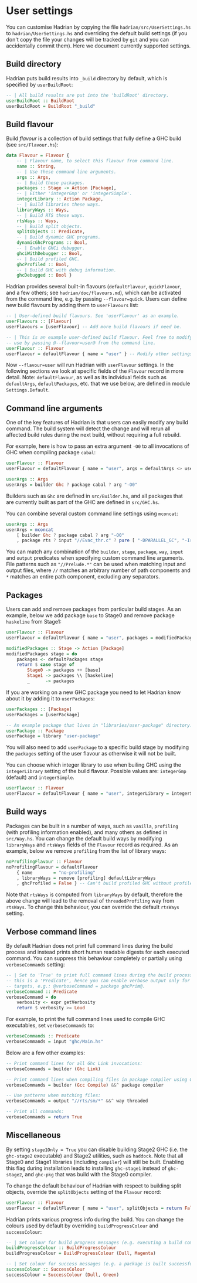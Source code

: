 # User settings

You can customise Hadrian by copying the file `hadrian/src/UserSettings.hs` to
`hadrian/UserSettings.hs` and overriding the default build settings (if you don't
copy the file your changes will be tracked by `git` and you can accidentally commit
them). Here we document currently supported settings.

## Build directory

Hadrian puts build results into `_build` directory by default, which is
specified by `userBuildRoot`:
```haskell
-- | All build results are put into the 'buildRoot' directory.
userBuildRoot :: BuildRoot
userBuildRoot = BuildRoot "_build"
```

## Build flavour

Build _flavour_ is a collection of build settings that fully define a GHC build
(see `src/Flavour.hs`):
```haskell
data Flavour = Flavour {
    -- | Flavour name, to select this flavour from command line.
    name :: String,
    -- | Use these command line arguments.
    args :: Args,
    -- | Build these packages.
    packages :: Stage -> Action [Package],
    -- | Either 'integerGmp' or 'integerSimple'.
    integerLibrary :: Action Package,
    -- | Build libraries these ways.
    libraryWays :: Ways,
    -- | Build RTS these ways.
    rtsWays :: Ways,
    -- | Build split objects.
    splitObjects :: Predicate,
    -- | Build dynamic GHC programs.
    dynamicGhcPrograms :: Bool,
    -- | Enable GHCi debugger.
    ghciWithDebugger :: Bool,
    -- | Build profiled GHC.
    ghcProfiled :: Bool,
    -- | Build GHC with debug information.
    ghcDebugged :: Bool }
```
Hadrian provides several built-in flavours (`defaultFlavour`, `quickFlavour`, and a few
others; see `hadrian/doc/flavours.md`), which can be activated from the command line,
e.g. by passing `--flavour=quick`. Users can define new build flavours by adding them
to `userFlavours` list:
```haskell
-- | User-defined build flavours. See 'userFlavour' as an example.
userFlavours :: [Flavour]
userFlavours = [userFlavour] -- Add more build flavours if need be.

-- | This is an example user-defined build flavour. Feel free to modify it and
-- use by passing @--flavour=user@ from the command line.
userFlavour :: Flavour
userFlavour = defaultFlavour { name = "user" } -- Modify other settings here.
```
Now `--flavour=user` will run Hadrian with `userFlavour` settings. In the
following sections we look at specific fields of the `Flavour` record in
more detail. Note: `defaultFlavour`, as well as its individual fields such
as `defaultArgs`, `defaultPackages`, etc. that we use below, are defined in module
`Settings.Default`.

## Command line arguments

One of the key features of Hadrian is that users can easily modify any build command.
The build system will detect the change and will rerun all affected build rules during
the next build, without requiring a full rebuild.

For example, here is how to pass an extra argument `-O0` to all invocations of
GHC when compiling package `cabal`:
```haskell
userFlavour :: Flavour
userFlavour = defaultFlavour { name = "user", args = defaultArgs <> userArgs }

userArgs :: Args
userArgs = builder Ghc ? package cabal ? arg "-O0"
```
Builders such as `Ghc` are defined in `src/Builder.hs`, and all packages that
are currently built as part of the GHC are defined in `src/GHC.hs`.

You can combine several custom command line settings using `mconcat`:
```haskell
userArgs :: Args
userArgs = mconcat
    [ builder Ghc ? package cabal ? arg "-O0"
    , package rts ? input "//Evac_thr.c" ? pure [ "-DPARALLEL_GC", "-Irts/sm" ] ]
```
You can match any combination of the `builder`, `stage`, `package`, `way`, `input`
and `output` predicates when specifying custom command line arguments. File
patterns such as `"//Prelude.*"` can be used when matching input and output files,
where `//` matches an arbitrary number of path components and `*` matches an entire
path component, excluding any separators.

## Packages

Users can add and remove packages from particular build stages. As an example,
below we add package `base` to Stage0 and remove package `haskeline` from Stage1:
```haskell
userFlavour :: Flavour
userFlavour = defaultFlavour { name = "user", packages = modifiedPackages }

modifiedPackages :: Stage -> Action [Package]
modifiedPackages stage = do
    packages <- defaultPackages stage
    return $ case stage of
        Stage0 -> packages ++ [base]
        Stage1 -> packages \\ [haskeline]
        _      -> packages
```
If you are working on a new GHC package you need to let Hadrian know about it
by adding it to `userPackages`:
```haskell
userPackages :: [Package]
userPackages = [userPackage]

-- An example package that lives in "libraries/user-package" directory.
userPackage :: Package
userPackage = library "user-package"
```
You will also need to add `userPackage` to a specific build stage by modifying
the `packages` setting of the user flavour as otherwise it will not be built.

You can choose which integer library to use when builing GHC using the
`integerLibrary` setting of the build flavour. Possible values are: `integerGmp`
(default) and `integerSimple`.
```haskell
userFlavour :: Flavour
userFlavour = defaultFlavour { name = "user", integerLibrary = integerSimple }
```
## Build ways

Packages can be built in a number of ways, such as `vanilla`, `profiling` (with
profiling information enabled), and many others as defined in `src/Way.hs`. You
can change the default build ways by modifying `libraryWays` and `rtsWays` fields
of the `Flavour` record as required. As an example, below we remove `profiling`
from the list of library ways:
```haskell
noProfilingFlavour :: Flavour
noProfilingFlavour = defaultFlavour
    { name        = "no-profiling"
    , libraryWays = remove [profiling] defaultLibraryWays
    , ghcProfiled = False } -- Can't build profiled GHC without profiled libraries
```
Note that `rtsWays` is computed from `libraryWays` by default, therefore the above
change will lead to the removal of `threadedProfiling` way from `rtsWays`. To
change this behaviour, you can override the default `rtsWays` setting.

## Verbose command lines

By default Hadrian does not print full command lines during the build process
and instead prints short human readable digests for each executed command. You
can suppress this behaviour completely or partially using `verboseCommands` setting:
```haskell
-- | Set to 'True' to print full command lines during the build process. Note:
-- this is a 'Predicate', hence you can enable verbose output only for certain
-- targets, e.g.: @verboseCommand = package ghcPrim@.
verboseCommand :: Predicate
verboseCommand = do
    verbosity <- expr getVerbosity
    return $ verbosity >= Loud
```
For example, to print the full command lines used to compile GHC executables,
set `verboseCommands` to:
```haskell
verboseCommands :: Predicate
verboseCommands = input "ghc/Main.hs"
```
Below are a few other examples:
```haskell
-- Print command lines for all Ghc Link invocations:
verboseCommands = builder (Ghc Link)

-- Print command lines when compiling files in package compiler using Gcc:
verboseCommands = builder (Gcc Compile) &&^ package compiler

-- Use patterns when matching files:
verboseCommands = output "//rts/sm/*" &&^ way threaded

-- Print all commands:
verboseCommands = return True
```

## Miscellaneous

By setting `stage1Only = True` you can disable building Stage2 GHC (i.e. the
`ghc-stage2` executable) and Stage2 utilities, such as `haddock`. Note that all
Stage0 and Stage1 libraries (including `compiler`) will still be built. Enabling
this flag during installation leads to installing `ghc-stage1` instead of
`ghc-stage2`, and `ghc-pkg` that was build with the Stage0 compiler.

To change the default behaviour of Hadrian with respect to building split
objects, override the `splitObjects` setting of the `Flavour` record:
```haskell
userFlavour :: Flavour
userFlavour = defaultFlavour { name = "user", splitObjects = return False }
```

Hadrian prints various progress info during the build. You can change the colours
used by default by overriding `buildProgressColour` and `successColour`:
```haskell
-- | Set colour for build progress messages (e.g. executing a build command).
buildProgressColour :: BuildProgressColour
buildProgressColour = BuildProgressColour (Dull, Magenta)

-- | Set colour for success messages (e.g. a package is built successfully).
successColour :: SuccessColour
successColour = SuccessColour (Dull, Green)
```

